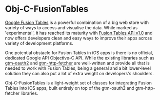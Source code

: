 Obj-C-FusionTables
==================

[Google Fusion Tables](http://www.google.com/drive/apps.html#fusiontables) is a powerful combination of a big web store with variety of ways to access and visualise the data. While marked as 'experimental', it has reached its maturity with [Fusion Tables API v1.0](https://developers.google.com/fusiontables/) and now offers developers clean and easy ways to improve their apps across variety of development platforms. 

One potential obstacle for Fusion Tables in iOS apps is there is no official, dedicated Google API Objective-C API. While the existing libraries such as [gtm-oauth2](https://code.google.com/p/gtm-oauth2/) and [gtm-http-fetcher](https://code.google.com/p/gtm-http-fetcher/) are well-written and provide all that is needed to work with Fusion Tables, being a general and a bit lower-level solution they can also put a lot of extra weight on developers's shoulders.

Obj-C-FusionTables is a light-weight set of classes for integrating Fusion Tables into iOS apps, built entirely on top of the gtm-oauth2 and gtm-http-fetcher libraries.
